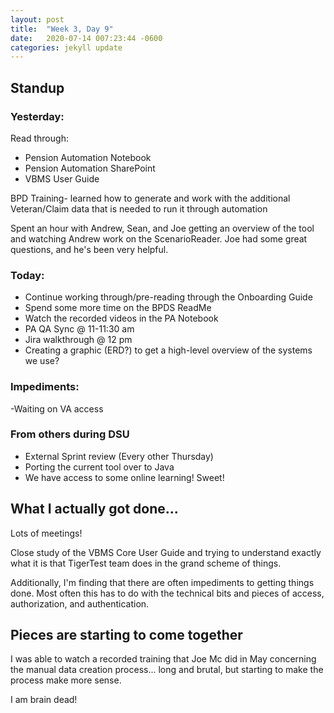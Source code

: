```yaml
---
layout: post
title:  "Week 3, Day 9"
date:   2020-07-14 007:23:44 -0600
categories: jekyll update
---
```


## Standup

### Yesterday: 

Read through:
* Pension Automation Notebook
* Pension Automation SharePoint
* VBMS User Guide

BPD Training- learned how to generate and work with the additional Veteran/Claim data that is needed to run it through automation   

Spent an hour with Andrew, Sean, and Joe getting an overview of the tool and watching Andrew work on the ScenarioReader. Joe had some great questions, and he's been very helpful.


### Today:
* Continue working through/pre-reading through the Onboarding Guide
* Spend some more time on the BPDS ReadMe 
* Watch the recorded videos in the PA Notebook
* PA QA Sync @ 11-11:30 am
* Jira walkthrough @ 12 pm
* Creating a graphic (ERD?) to get a high-level overview of the systems we use?

### Impediments:
-Waiting on VA access

### From others during DSU
* External Sprint review (Every other Thursday)
* Porting the current tool over to Java
* We have access to some online learning! Sweet!

## What I actually got done...

Lots of meetings!

Close study of the VBMS Core User Guide and trying to understand exactly what it is that TigerTest team does in the grand scheme of things.

Additionally, I'm finding that there are often impediments to getting things done. 
Most often this has to do with the technical bits and pieces of access, authorization, and authentication.

## Pieces are starting to come together

I was able to watch a recorded training that Joe Mc did in May concerning the manual data creation process... long and brutal, but starting to make the process make more sense.

I am brain dead!


